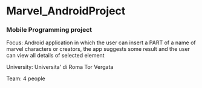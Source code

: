 # Marvel_AndroidProject

### Mobile Programming project

Focus: Android application in which the user can insert a PART of a name of marvel characters or creators, the app suggests some result and the user can view all details of selected element

University: Universita' di Roma Tor Vergata

Team: 4 people
